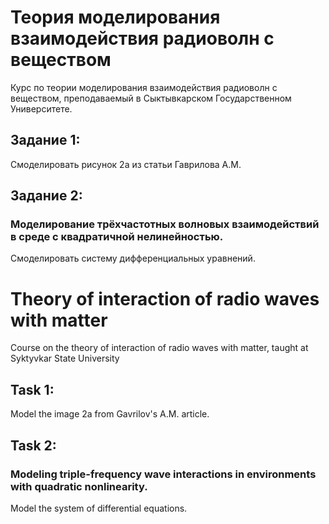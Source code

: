 # Теория моделирования взаимодействия радиоволн с веществом
Курс по теории моделирования взаимодействия радиоволн с веществом, преподаваемый в Сыктывкарском Государственном Университете.

## Задание 1:
Смоделировать рисунок 2а из статьи Гаврилова А.М.

## Задание 2:
### Моделирование трёхчастотных волновых взаимодействий в среде с квадратичной нелинейностью.
Смоделировать систему дифференциальных уравнений.

# Theory of interaction of radio waves with matter
Course on the theory of interaction of radio waves with matter, taught at Syktyvkar State University

## Task 1:
Model the image 2a from Gavrilov's A.M. article.

## Task 2:
### Modeling triple-frequency wave interactions in environments with quadratic nonlinearity.
Model the system of differential equations.


